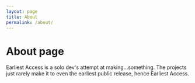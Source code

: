 ```yaml
---
layout: page
title: About
permalink: /about/
---
```


# About page

Earliest Access is a solo dev's attempt at making...something. The projects
just rarely make it to even the earliest public release, hence Earliest Access.
